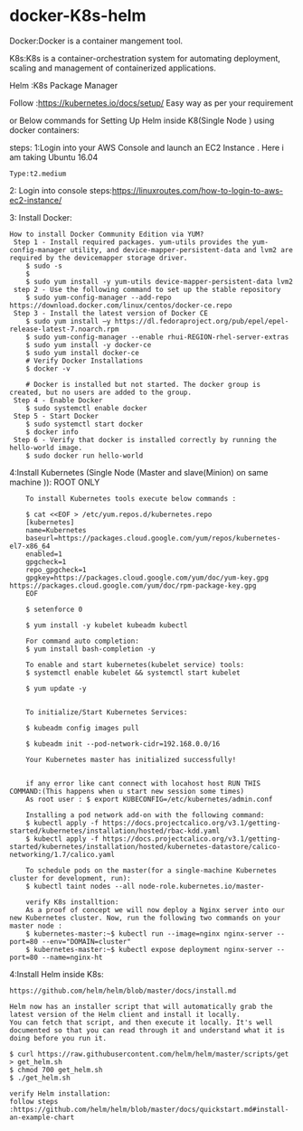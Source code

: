 ﻿# docker-K8s-helm

Docker:Docker is a container mangement tool.

K8s:K8s is a container-orchestration system for automating deployment, scaling and management of containerized applications.

Helm :K8s Package Manager


Follow :https://kubernetes.io/docs/setup/   Easy way as per your requirement

or
Below commands for Setting Up Helm inside K8(Single Node ) using docker containers:

steps:
1:Login into your AWS Console and launch an EC2 Instance .
	Here i am taking Ubuntu 16.04 
	
	Type:t2.medium 
			

2: Login into console 
	steps:https://linuxroutes.com/how-to-login-to-aws-ec2-instance/

3: Install Docker:

	How to install Docker Community Edition via YUM?
	 Step 1 - Install required packages. yum-utils provides the yum-config-manager utility, and device-mapper-persistent-data and lvm2 are required by the devicemapper storage driver.
		$ sudo -s
		$ 
		$ sudo yum install -y yum-utils device-mapper-persistent-data lvm2
	 step 2 - Use the following command to set up the stable repository
		$ sudo yum-config-manager --add-repo https://download.docker.com/linux/centos/docker-ce.repo
	 Step 3 - Install the latest version of Docker CE
		$ sudo yum install –y https://dl.fedoraproject.org/pub/epel/epel-release-latest-7.noarch.rpm
		$ sudo yum-config-manager --enable rhui-REGION-rhel-server-extras
		$ sudo yum install -y docker-ce
		$ sudo yum install docker-ce
		# Verify Docker Installations
		$ docker -v

		# Docker is installed but not started. The docker group is created, but no users are added to the group.
	 Step 4 - Enable Docker
		$ sudo systemctl enable docker
	 Step 5 - Start Docker
		$ sudo systemctl start docker
		$ docker info
	 Step 6 - Verify that docker is installed correctly by running the hello-world image.
		$ sudo docker run hello-world

4:Install Kubernetes (Single Node (Master and slave(Minion) on same machine )): ROOT ONLY
	
		To install Kubernetes tools execute below commands :

		$ cat <<EOF > /etc/yum.repos.d/kubernetes.repo
		[kubernetes]
		name=Kubernetes
		baseurl=https://packages.cloud.google.com/yum/repos/kubernetes-el7-x86_64
		enabled=1
		gpgcheck=1
		repo_gpgcheck=1
		gpgkey=https://packages.cloud.google.com/yum/doc/yum-key.gpg https://packages.cloud.google.com/yum/doc/rpm-package-key.gpg
		EOF
		
		$ setenforce 0

		$ yum install -y kubelet kubeadm kubectl

		For command auto completion:
		$ yum install bash-completion -y

		To enable and start kubernetes(kubelet service) tools:
		$ systemctl enable kubelet && systemctl start kubelet

		$ yum update -y


		To initialize/Start Kubernetes Services:

		$ kubeadm config images pull

		$ kubeadm init --pod-network-cidr=192.168.0.0/16 

		Your Kubernetes master has initialized successfully!

		
		if any error like cant connect with locahost host RUN THIS COMMAND:(This happens when u start new session some times)
		As root user : $ export KUBECONFIG=/etc/kubernetes/admin.conf
				
		Installing a pod network add-on with the following command:
		$ kubectl apply -f https://docs.projectcalico.org/v3.1/getting-started/kubernetes/installation/hosted/rbac-kdd.yaml
		$ kubectl apply -f https://docs.projectcalico.org/v3.1/getting-started/kubernetes/installation/hosted/kubernetes-datastore/calico-networking/1.7/calico.yaml

		To schedule pods on the master(for a single-machine Kubernetes cluster for development, run):
		$ kubectl taint nodes --all node-role.kubernetes.io/master-
		
		verify K8s installtion:
		As a proof of concept we will now deploy a Nginx server into our new Kubernetes cluster. Now, run the following two commands on your master node :
		$ kubernetes-master:~$ kubectl run --image=nginx nginx-server --port=80 --env="DOMAIN=cluster"
		$ kubernetes-master:~$ kubectl expose deployment nginx-server --port=80 --name=nginx-ht
		
		
		
		
		
4:Install Helm inside K8s:

	https://github.com/helm/helm/blob/master/docs/install.md
	
	Helm now has an installer script that will automatically grab the latest version of the Helm client and install it locally.
	You can fetch that script, and then execute it locally. It's well documented so that you can read through it and understand what it is doing before you run it.

	$ curl https://raw.githubusercontent.com/helm/helm/master/scripts/get > get_helm.sh
	$ chmod 700 get_helm.sh
	$ ./get_helm.sh
	
	verify Helm installation:
	follow steps :https://github.com/helm/helm/blob/master/docs/quickstart.md#install-an-example-chart
		

		
		
		
		
		
		
		
		
		
		
		
		
		
		
		
		
		
		
		
		
		
		
		
		
		
		
		
		
		
		
		
		
		
		
		

